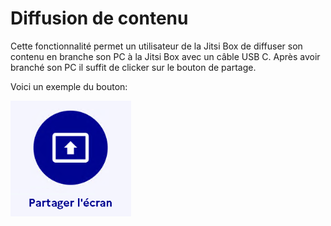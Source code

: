 # Diffusion de contenu

Cette fonctionnalité permet un utilisateur de la Jitsi Box de diffuser son contenu en branche son PC à la Jitsi Box avec un câble USB C. Après avoir branché son PC il suffit de clicker sur le bouton de partage.

Voici un exemple du bouton:

![image](./images/bouton-partage-ecran.png)


